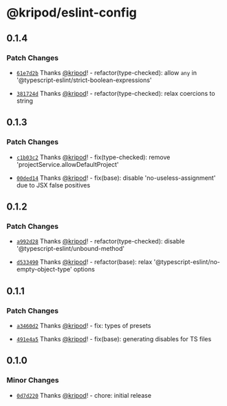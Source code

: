 # @kripod/eslint-config

## 0.1.4

### Patch Changes

- [`61e7d2b`](https://github.com/kripod/eslint-config/commit/61e7d2bec273624c9a90e0e9b73e32a641da1ea2) Thanks [@kripod](https://github.com/kripod)! - refactor(type-checked): allow `any` in '@typescript-eslint/strict-boolean-expressions'

- [`381724d`](https://github.com/kripod/eslint-config/commit/381724d2a34bde55f1f2c28c7891a4206bcf7bad) Thanks [@kripod](https://github.com/kripod)! - refactor(type-checked): relax coercions to string

## 0.1.3

### Patch Changes

- [`c1b03c2`](https://github.com/kripod/eslint-config/commit/c1b03c2165a6c7fc7ceb463ccbc8da740320b52b) Thanks [@kripod](https://github.com/kripod)! - fix(type-checked): remove 'projectService.allowDefaultProject'

- [`00ded14`](https://github.com/kripod/eslint-config/commit/00ded14d8d671ac950911994a04b4b2c0829e225) Thanks [@kripod](https://github.com/kripod)! - fix(base): disable 'no-useless-assignment' due to JSX false positives

## 0.1.2

### Patch Changes

- [`a992d28`](https://github.com/kripod/eslint-config/commit/a992d28149540d78a90008c86cec819594e0a6e8) Thanks [@kripod](https://github.com/kripod)! - refactor(type-checked): disable '@typescript-eslint/unbound-method'

- [`d533490`](https://github.com/kripod/eslint-config/commit/d533490f1412b8f71002562dc9073ebd3decace4) Thanks [@kripod](https://github.com/kripod)! - refactor(base): relax '@typescript-eslint/no-empty-object-type' options

## 0.1.1

### Patch Changes

- [`a3460d2`](https://github.com/kripod/eslint-config/commit/a3460d2cbd5cf6a724ca2a884db83f6543c04cf8) Thanks [@kripod](https://github.com/kripod)! - fix: types of presets

- [`491e4a5`](https://github.com/kripod/eslint-config/commit/491e4a5950d54f4faabb90f08a7217f19e38890b) Thanks [@kripod](https://github.com/kripod)! - fix(base): generating disables for TS files

## 0.1.0

### Minor Changes

- [`0d7d220`](https://github.com/kripod/eslint-config/commit/0d7d2201ea2f3e0fcacb5fd3058ce701eb326c4e) Thanks [@kripod](https://github.com/kripod)! - chore: initial release
